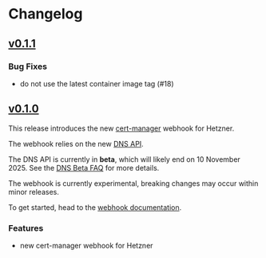 # Changelog

## [v0.1.1](https://github.com/hetzner/cert-manager-webhook-hetzner/releases/tag/v0.1.1)

### Bug Fixes

- do not use the latest container image tag (#18)

## [v0.1.0](https://github.com/hetzner/cert-manager-webhook-hetzner/releases/tag/v0.1.0)

This release introduces the new [cert-manager](https://cert-manager.io) webhook for Hetzner.

The webhook relies on the new [DNS API](https://docs.hetzner.cloud/reference/cloud#dns).

The DNS API is currently in **beta**, which will likely end on 10 November 2025. See the
[DNS Beta FAQ](https://docs.hetzner.com/networking/dns/faq/beta) for more details.

The webhook is currently experimental, breaking changes may occur within minor releases.

To get started, head to the [webhook documentation](https://github.com/hetzner/cert-manager-webhook-hetzner/blob/main/docs).

### Features

- new cert-manager webhook for Hetzner
